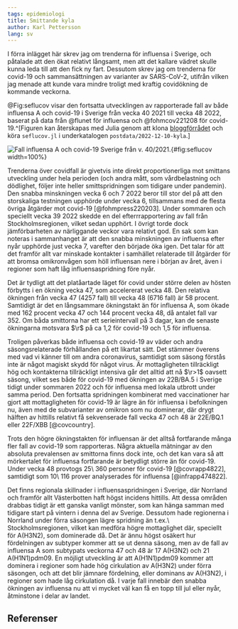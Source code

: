 ```yaml
---
tags: epidemiologi
title: Smittande kyla
author: Karl Pettersson
lang: sv
---
```


I förra inlägget här skrev jag om trenderna för influensa i Sverige,
och påtalade att den ökat relativt långsamt, men att det kallare
vädret skulle kunna leda till att den fick ny fart. Dessutom skrev jag
om trenderna för covid-19 och sammansättningen av varianter av
SARS-CoV-2, utifrån vilken jag menade att kunde vara mindre troligt
med kraftig covidökning de kommande veckorna.

@Fig:seflucov visar den fortsatta utvecklingen av rapporterade fall av
både influensa A och covid-19 i Sverige från vecka 40 2021 till vecka
48 2022, baserat på data från @flunet för influensa och @fohmcov221208
för covid-19.^[Figuren kan återskapas med Julia genom att klona
[bloggförrådet](https://github.com/klpn/static-dust.git) och köra
`seflucov.jl` i underkatalogen `postdata/2022-12-10-kyla`.]

![Fall influensa A och covid-19 Sverige från v. 40/2021.](../../images/seflucov_202140-202248.svg){#fig:seflucov width=100%}

Trenderna över covidfall är givetvis inte direkt proportionerliga mot
smittans utveckling under hela perioden (och andra mått, som
vårdbelastning och dödlighet, följer inte heller smittspridningen som
tidigare under pandemin). Den snabba minskningen vecka 6 och 7 2022
beror till stor del på att den storskaliga testningen upphörde under
vecka 6, tillsammans med de flesta övriga åtgärder mot covid-19
[@fohmpress220203]. Under sommaren och speciellt vecka 39 2022 skedde
en del efterrrapportering av fall från Stockholmsregionen, vilket
sedan upphört. I övrigt torde dock jämförbarheten av närliggande
veckor vara relativt god. En sak som kan noteras i sammanhanget är att
den snabba minskningen av influensa efter nyår upphörde just vecka 7,
varefter den började öka igen. Det talar för att det framför allt var
minskade kontakter i samhället relaterade till åtgärder för att bromsa
omikronvågen som höll influensan nere i början av året, även i regioner
som haft låg influensaspridning före nyår.

Det är tydligt att det platåartade läget för covid under större delen
av hösten förbytts i en ökning vecka 47, som accelererat vecka 48. Den
relativa ökningen från vecka 47 (4257 fall) till vecka 48 (6716 fall)
är 58 procent. Samtidigt är det en långsammare ökningstakt än för
influensa A, som ökade med 162 procent vecka 47 och 144 procent vecka
48, då antalet fall var 352. Om båda smittorna har ett serieintervall
på 3 dagar, kan de senaste ökningarna motsvara $\r$ på ca 1,2 för
covid-19 och 1,5 för influensa.

Troligen påverkas både influensa och covid-19 av väder och andra
säsongsrelaterade förhållanden på ett likartat sätt. Det stämmer
överens med vad vi känner till om andra coronavirus, samtidigt som
säsong förstås inte är något magiskt skydd för något virus. Är
mottagligheten tillräckligt hög och kontakterna tillräckligt intensiva
går det alltid att nå $\r>1$ oavsett säsong, vilket ses både för
covid-19 med ökningen av 22B/BA.5 i Sverige tidigt under sommaren 2022
och för influensa med lokala utbrott under samma period. Den fortsatta
spridningen kombinerat med vaccinationer har gjort att mottagligheten
för covid-19 är lägre än för influensa i befolkningen nu, även med de
subvarianter av omikron som nu dominerar, där drygt hälften av
hittills relativt få sekvenserade fall vecka 47 och 48 är 22E/BQ.1
eller 22F/XBB [@covcountry].

Trots den högre ökningstakten för influensan är det alltså fortfarande
många fler fall av covid-19 som rapporteras. Några aktuella mätningar
av den absoluta prevalensen av smittorna finns dock inte, och det kan
vara så att mörkertalet för influensa fortfarande är betydligt större
än för covid-19. Under vecka 48 provtogs 25\ 360 personer för covid-19
[@covrapp4822], samtidigt som 10\ 116 prover analyserades för
influensa [@infrapp474822].

Det finns regionala skillnader i influensaspridningen i Sverige, där
Norrland och framför allt Västerbotten haft högst incidens hittills.
Att dessa områden drabbas tidigt är ett ganska vanligt mönster, som
kan hänga samman med tidigare start på vintern i denna del av Sverige.
Dessutom hade regionerna i Norrland under förra säsongen lägre
spridning än t.ex.\ Stockholmsregionen, vilket kan medföra högre
mottaglighet där, speciellt för A(H3N2), som dominerade då. Det är ännu
högst osäkert hur fördelningen av subtyper kommer att se ut denna
säsong, men av de fall av influensa A som subtypats veckorna 47 och 48
är 17 A(H3N2) och 21 A(H1N1)pdm09. En möjligt utveckling är att
A(H1N1)pdm09 kommer att dominera i regioner som hade hög cirkulation av
A(H3N2) under förra säsongen, och att det blir jämnare fördelning,
eller dominans av A(H3N2), i regioner som hade låg cirkulation då. I
varje fall innebär den snabba ökningen av influensa nu att vi mycket
väl kan få en topp till jul eller nyår, åtminstone i delar av landet.

## Referenser
